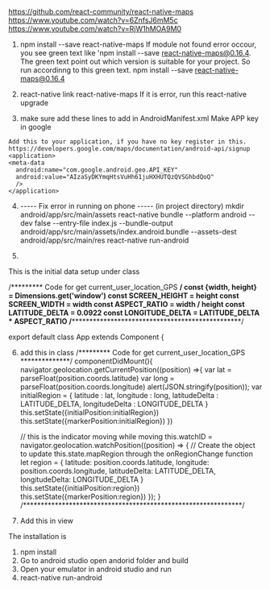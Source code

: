 https://github.com/react-community/react-native-maps
https://www.youtube.com/watch?v=6ZnfsJ6mM5c
https://www.youtube.com/watch?v=RjW1hMOA9M0

1. npm install --save react-native-maps
If module not found error occour, you see green text like 'npm install --save react-native-maps@0.16.4. The green text point out which version is suitable for your project.
So run accordinng to this green text.
npm install --save react-native-maps@0.16.4

2. react-native link react-native-maps
If it is error, run this 
react-native upgrade

3. make sure add these lines to add in AndroidManifest.xml
Make APP key in google
<uses-permission android:name="android.permission.INTERNET" />
    <uses-permission android:name="android.permission.SYSTEM_ALERT_WINDOW"/>
    <uses-permission android:name="android.permission.ACCESS_FINE_LOCATION" />

    Add this to your application, if you have no key register in this. https://developers.google.com/maps/documentation/android-api/signup
    <application>
    <meta-data 
      android:name="com.google.android.geo.API_KEY" 
      android:value="AIzaSyDKYmqHtsVuHh61juHXHUTQzQVSGhbdQoQ"
      />
    </application>

4. ----- Fix error in running on phone -----
(in project directory) mkdir android/app/src/main/assets
react-native bundle --platform android --dev false --entry-file index.js --bundle-output android/app/src/main/assets/index.android.bundle --assets-dest android/app/src/main/res
react-native run-android

5. 
This is the initial data setup under class

/********* Code for get current_user_location_GPS **************/
const {width, height} = Dimensions.get('window')
const SCREEN_HEIGHT = height
const SCREEN_WIDTH = width
const ASPECT_RATIO = width / height
const LATITUDE_DELTA = 0.0922
const LONGITUDE_DELTA = LATITUDE_DELTA * ASPECT_RATIO
/**************************************************************/

export default class App extends Component {


6. add this in class
  /********* Code for get current_user_location_GPS **************/
  componentDidMount(){
    navigator.geolocation.getCurrentPosition((position) =>{
      var lat = parseFloat(position.coords.latitude)
      var long = parseFloat(position.coords.longitude)
      alert(JSON.stringify(position));
      var initialRegion = {
        latitude : lat,
        longitude : long,
        latitudeDelta : LATITUDE_DELTA,
        longitudeDelta : LONGITUDE_DELTA
      }
      this.setState({initialPosition:initialRegion})
      this.setState({markerPosition:initialRegion})
    })

    // this is the indicator moving while moving
    this.watchID = navigator.geolocation.watchPosition((position) => {
      // Create the object to update this.state.mapRegion through the onRegionChange function
      let region = {
        latitude:       position.coords.latitude,
        longitude:      position.coords.longitude,
        latitudeDelta:  LATITUDE_DELTA,
        longitudeDelta: LONGITUDE_DELTA
      }
      this.setState({initialPosition:region})
      this.setState({markerPosition:region})
    });
  }
  /**************************************************************/

7. Add this in view
<MapView style={styles.map} initialRegion={this.state.initialPosition}>
          <MapView.Marker
           coordinate={this.state.markerPosition}
           title="Current User GPS"
          />
        
        

The installation is
1. npm install
2. Go to android studio open andorid folder and build
3. Open your emulator in android studio and run
4. react-native run-android